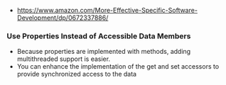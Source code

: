 - https://www.amazon.com/More-Effective-Specific-Software-Development/dp/0672337886/

### Use Properties Instead of Accessible Data Members
- Because properties are implemented with methods, adding multithreaded support is easier. 
- You can enhance the implementation of the get and set accessors to provide synchronized access to the data
